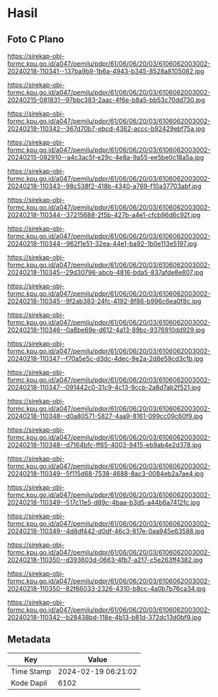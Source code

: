 # Hasil

## Foto C Plano

https://sirekap-obj-formc.kpu.go.id/a047/pemilu/pdpr/61/06/06/20/03/6106062003002-20240218-110341--137ba9b9-1b6a-4943-b345-8528a8105082.jpg

https://sirekap-obj-formc.kpu.go.id/a047/pemilu/pdpr/61/06/06/20/03/6106062003002-20240215-081831--97bbc383-2aac-4f6e-b8a5-bb53c70dd730.jpg

https://sirekap-obj-formc.kpu.go.id/a047/pemilu/pdpr/61/06/06/20/03/6106062003002-20240218-110342--367d70b7-ebcd-4362-accc-b92429ebf75a.jpg

https://sirekap-obj-formc.kpu.go.id/a047/pemilu/pdpr/61/06/06/20/03/6106062003002-20240215-082910--a4c3ac5f-e29c-4e8a-9a55-ee5be0c18a5a.jpg

https://sirekap-obj-formc.kpu.go.id/a047/pemilu/pdpr/61/06/06/20/03/6106062003002-20240218-110343--98c538f2-418b-4340-a769-f10a37703abf.jpg

https://sirekap-obj-formc.kpu.go.id/a047/pemilu/pdpr/61/06/06/20/03/6106062003002-20240218-110344--37215688-2f5b-427b-a4e1-cfcb96d6c92f.jpg

https://sirekap-obj-formc.kpu.go.id/a047/pemilu/pdpr/61/06/06/20/03/6106062003002-20240218-110344--962f1e51-32ea-44e1-ba92-1b0e113e5197.jpg

https://sirekap-obj-formc.kpu.go.id/a047/pemilu/pdpr/61/06/06/20/03/6106062003002-20240218-110345--29d30796-abcb-4816-bda5-837afde8e807.jpg

https://sirekap-obj-formc.kpu.go.id/a047/pemilu/pdpr/61/06/06/20/03/6106062003002-20240218-110345--9f2ab383-24fc-4192-8f86-b996c6ea0f8c.jpg

https://sirekap-obj-formc.kpu.go.id/a047/pemilu/pdpr/61/06/06/20/03/6106062003002-20240218-110346--0a8be69e-d612-4a13-89bc-9376910dd929.jpg

https://sirekap-obj-formc.kpu.go.id/a047/pemilu/pdpr/61/06/06/20/03/6106062003002-20240218-110347--f70a5e5c-d3dc-4dec-9e2a-2d8e59cd3c1b.jpg

https://sirekap-obj-formc.kpu.go.id/a047/pemilu/pdpr/61/06/06/20/03/6106062003002-20240218-110347--091442c0-31c9-4c13-9ccb-2a8d7ab2f521.jpg

https://sirekap-obj-formc.kpu.go.id/a047/pemilu/pdpr/61/06/06/20/03/6106062003002-20240218-110348--d0a80571-5827-4aa9-8161-099cc09c60f9.jpg

https://sirekap-obj-formc.kpu.go.id/a047/pemilu/pdpr/61/06/06/20/03/6106062003002-20240218-110348--d7164bfc-ff65-4003-9415-eb9ab4e2d378.jpg

https://sirekap-obj-formc.kpu.go.id/a047/pemilu/pdpr/61/06/06/20/03/6106062003002-20240218-110349--5f115d68-7538-4688-8ac3-0084eb2a7ae4.jpg

https://sirekap-obj-formc.kpu.go.id/a047/pemilu/pdpr/61/06/06/20/03/6106062003002-20240218-110349--517c11e5-d89c-4baa-b3d5-a44b6a7412fc.jpg

https://sirekap-obj-formc.kpu.go.id/a047/pemilu/pdpr/61/06/06/20/03/6106062003002-20240218-110349--4d8df442-d0df-46c3-817e-0aa945e63588.jpg

https://sirekap-obj-formc.kpu.go.id/a047/pemilu/pdpr/61/06/06/20/03/6106062003002-20240218-110350--d393603d-0663-4fb7-a217-c5e263ff4382.jpg

https://sirekap-obj-formc.kpu.go.id/a047/pemilu/pdpr/61/06/06/20/03/6106062003002-20240218-110350--82f66033-2326-4310-b8cc-4a0b7b76ca34.jpg

https://sirekap-obj-formc.kpu.go.id/a047/pemilu/pdpr/61/06/06/20/03/6106062003002-20240218-110342--b28438bd-118e-4b13-b81d-372dc13d0bf9.jpg


## Metadata

| Key        | Value               |
| ---------- | ------------------- |
| Time Stamp | 2024-02-19 06:21:02 |
| Kode Dapil | 6102                |



